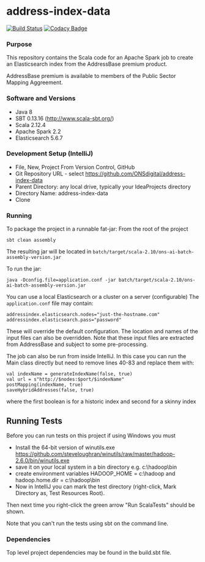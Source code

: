 # address-index-data 

[![Build Status](https://travis-ci.com/ONSdigital/address-index-data.svg?token=wrHpQMWmwL6kpsdmycnz&branch=develop)](https://travis-ci.com/ONSdigital/address-index-data)
[![Codacy Badge](https://api.codacy.com/project/badge/Grade/83c0fb7ca2e64567b0998848ca781a36)](https://www.codacy.com/app/Valtech-ONS/address-index-data?utm_source=github.com&amp;utm_medium=referral&amp;utm_content=ONSdigital/address-index-data&amp;utm_campaign=Badge_Grade)

### Purpose

This repository contains the Scala code for an Apache Spark job to create an Elasticsearch index from the AddressBase premium product.

AddressBase premium is available to members of the Public Sector Mapping Aggreement.

### Software and Versions

* Java 8 
* SBT 0.13.16 (http://www.scala-sbt.org/)
* Scala 2.12.4
* Apache Spark 2.2
* Elasticsearch 5.6.7

### Development Setup (IntelliJ)

* File, New, Project From Version Control, GitHub
* Git Repository URL - select https://github.com/ONSdigital/address-index-data
* Parent Directory: any local drive, typically your IdeaProjects directory
* Directory Name: address-index-data
* Clone

### Running

To package the project in a runnable fat-jar:
From the root of the project

```shell
sbt clean assembly
```

The resulting jar will be located in `batch/target/scala-2.10/ons-ai-batch-assembly-version.jar`

To run the jar:

```shell
java -Dconfig.file=application.conf -jar batch/target/scala-2.10/ons-ai-batch-assembly-version.jar
```
You can use a local Elasticsearch or a cluster on a server (configurable)
The `application.conf` file may contain:

```
addressindex.elasticsearch.nodes="just-the-hostname.com"
addressindex.elasticsearch.pass="password"
```

These will override the default configuration. The location and names of the input files can also be overridden.
Note that these input files are extracted from AddressBase and subject to some pre-processing.

The job can also be run from inside IntelliJ. 
In this case you can run the Main class directly but need to remove lines 40-83 and replace them with:
```
val indexName = generateIndexName(false, true)
val url = s"http://$nodes:$port/$indexName"
postMapping(indexName, true)
saveHybridAddresses(false, true)
```
where the first boolean is for a historic index and second for a skinny index

## Running Tests

Before you can run tests on this project if using Windows you must
  
  * Install the 64-bit version of winutils.exe https://github.com/steveloughran/winutils/raw/master/hadoop-2.6.0/bin/winutils.exe
  * save it on your local system in a bin directory e.g. c:\hadoop\bin
  * create environment variables HADOOP_HOME = c:\hadoop and hadoop.home.dir = c:\hadoop\bin
  * Now in IntelliJ you can mark the test directory (right-click, Mark Directory as, Test Resources Root).

Then next time you right-click the green arrow "Run ScalaTests" should be shown.

Note that you can't run the tests using sbt on the command line.


### Dependencies

Top level project dependencies may be found in the build.sbt file.
